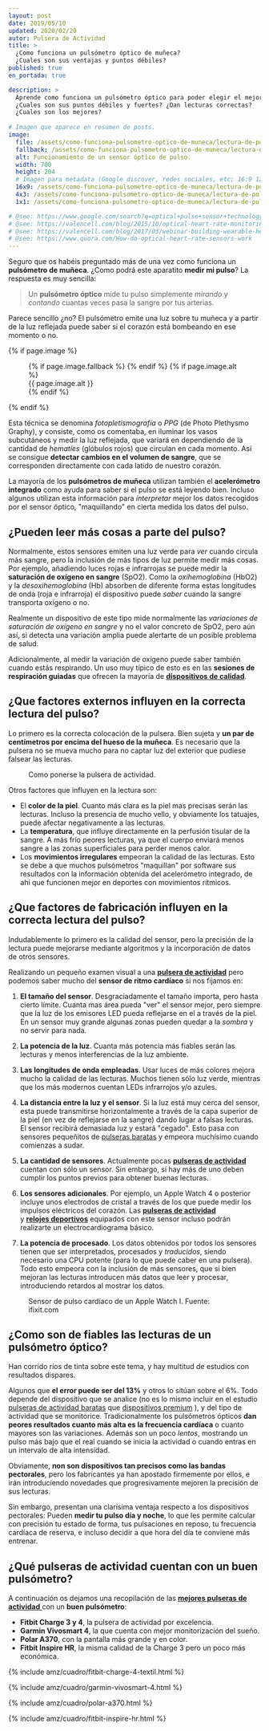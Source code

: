 ```yaml
---
layout: post
date: 2019/05/10
updated: 2020/02/20
autor: Pulsera de Actividad
title: >
  ¿Como funciona un pulsómetro óptico de muñeca? 
  ¿Cuales son sus ventajas y puntos débiles?
published: true
en_portada: true

description: >
  Aprende como funciona un pulsómetro óptico para poder elegir el mejor.
  ¿Cuales son sus puntos débiles y fuertes? ¿Dan lecturas correctas? 
  ¿Cuales son los mejores?
  
# Imagen que aparece en resumen de posts.
image:
  file: /assets/como-funciona-pulsometro-optico-de-muneca/lectura-de-pulso-con-sensor-optico.webp
  fallback: /assets/como-funciona-pulsometro-optico-de-muneca/lectura-de-pulso-con-sensor-optico.png
  alt: Funcionamiento de un sensor óptico de pulso.
  width: 700
  height: 204
  # Imagen para metadata (Google discover, redes sociales, etc; 16:9 1200x675 | 4:3 1200x900 | 1:1 1000x100)
  16x9: /assets/como-funciona-pulsometro-optico-de-muneca/lectura-de-pulso-con-sensor-optico-16x9.png
  4x3: /assets/como-funciona-pulsometro-optico-de-muneca/lectura-de-pulso-con-sensor-optico-4x3.png
  1x1: /assets/como-funciona-pulsometro-optico-de-muneca/lectura-de-pulso-con-sensor-optico-1x1.png

# @see: https://www.google.com/search?q=optical+pulse+sensor+technology+how+it+works
# @see: https://valencell.com/blog/2015/10/optical-heart-rate-monitoring-what-you-need-to-know/
# @see: https://valencell.com/blog/2017/03/webinar-building-wearable-heart-rate-monitoring/
# @see: https://www.quora.com/How-do-optical-heart-rate-sensors-work
---
```



Seguro que os habéis preguntado más de una vez como funciona un **pulsómetro de muñeca**. 
¿Como podrá este aparatito **medir mi pulso**? La respuesta es muy sencilla:

> Un **pulsómetro óptico** mide tu pulso simplemente *mirando* y *contando* 
  cuantas veces pasa la sangre por tus arterias.

Parece sencillo ¿no? El pulsómetro emite una luz sobre tu muñeca y a partir de 
la luz reflejada puede saber si el corazón está bombeando en ese momento o no.

{% if page.image %}
<figure markdown="0">
  <amp-img alt="{{ page.image.alt | default: page.title }}" layout="responsive"
           width="{{ page.image.width }}" height="{{ page.image.height }}" src="{{ page.image.file }}">
    {% if page.image.fallback %}
    <amp-img fallback alt="{{ page.img.alt | default: page.title }}" layout="responsive"
             width="{{ page.image.width }}" height="{{ page.image.height }}" src="{{ page.image.fallback }}">
    </amp-img>
    {% endif %}
  </amp-img>
  {% if page.image.alt %}
    <figcaption>
      {{ page.image.alt }}
    </figcaption>
  {% endif %}
  </figure>
{% endif %}

Esta técnica se denomina *fotopletismografía* o *PPG* (de Photo Plethysmo Graphy),
y consiste, como os comentaba, en iluminar los vasos subcutáneos y medir la luz
reflejada, que variará en dependiendo de la cantidad de *hematíes* (glóbulos rojos)
que circulan en cada momento.
Así se consigue **detectar cambios en el volumen de sangre**, que se corresponden 
directamente con cada latido de nuestro corazón.

La mayoría de los **pulsómetros de muñeca** utilizan también el 
**acelerómetro integrado** como ayuda para saber si el pulso se está leyendo bien. 
Incluso algunos utilizan esta información para *interpretar* 
mejor los datos recogidos por el sensor óptico, "maquillando" en cierta medida 
los datos del pulso.


## ¿Pueden leer más cosas a parte del pulso?


Normalmente, estos sensores emiten una luz verde para *ver* cuando circula más sangre,
pero la inclusión de más tipos de luz permite medir más cosas. Por ejemplo, añadiendo
luces rojas e infrarrojas se puede medir la **saturación de oxígeno en sangre** (SpO2).
Como la *oxihemoglobina* (HbO2) y la *desoxihemoglobina* (Hb) absorben de diferente forma
estas longitudes de onda (roja e infrarroja) el dispositivo puede *saber* cuando la
sangre transporta oxígeno o no. 

Realmente un dispositivo de este tipo mide normalmente las *variaciones de 
saturación de oxígeno en sangre* y no el valor concreto de SpO2, pero aún así, 
si detecta una variación amplia puede alertarte de un posible problema de salud.

Adicionalmente, al medir la variación de oxígeno puede saber también cuando estás 
respirando. Un uso muy típico de esto es en las **sesiones de respiración guiadas**
que ofrecen la mayoría de [**dispositivos de calidad**](/mejores-pulseras-de-actividad.html).


## ¿Que factores externos influyen en la correcta lectura del pulso?

Lo primero es la correcta colocación de la pulsera. Bien sujeta y **un par de 
centímetros por encima del hueso de la muñeca**. Es necesario que la pulsera 
no se mueva mucho para no captar luz del exterior que pudiese falsear las lecturas.

<figure markdown="0">
  <amp-img alt="Como ponerse la pulsera de actividad para una correcta medición del pulso." 
      width="700" height="510" layout="responsive"
      src="/assets/como-funciona-pulsometro-optico-de-muneca/como-colocar-la-pulsera-en-la-muneca.webp">
      <amp-img fallback alt="Como ponerse la pulsera de actividad para una correcta medición del pulso." 
          width="700" height="510" layout="responsive"
          src="/assets/como-funciona-pulsometro-optico-de-muneca/como-colocar-la-pulsera-en-la-muneca.png">
      </amp-img>
  </amp-img>
  <figcaption>
    Como ponerse la pulsera de actividad.
  </figcaption>
</figure>


Otros factores que influyen en la lectura son:

* El **color de la piel**. Cuanto más clara es la piel mas precisas serán las lecturas. 
  Incluso la presencia de mucho vello, y obviamente los tatuajes, puede afectar 
  negativamente a las lecturas.
* La **temperatura**, que influye directamente en la perfusión tisular de la sangre. 
  A más frío peores lecturas, ya que el cuerpo enviará menos sangre a las zonas
  superficiales para perder menos calor.
* Los **movimientos irregulares** empeoran la calidad de las lecturas. Esto se debe
  a que muchos pulsómetros "maquillan" por software sus resultados con la 
  información obtenida del acelerómetro integrado, de ahí que funcionen mejor
  en deportes con movimientos rítmicos.


## ¿Que factores de fabricación influyen en la correcta lectura del pulso?

Indudablemente lo primero es la calidad del sensor, pero la precisión de la 
lectura puede mejorarse mediante algoritmos y la incorporación de datos 
de otros sensores.

Realizando un pequeño examen visual a una [**pulsera de actividad**](/mejores-pulseras-de-actividad.html) 
pero podemos saber mucho del **sensor de ritmo cardíaco** si nos fijamos en:

1.  **El tamaño del sensor**. Desgraciadamente el tamaño importa, pero hasta 
  cierto límite. Cuanta mas área pueda "ver" el sensor mejor, pero siempre que 
  la luz de los emisores LED pueda reflejarse en el a través de la piel. 
  En un sensor muy grande algunas zonas pueden quedar a la *sombra* y no 
  servir para nada.

2.  **La potencia de la luz**. Cuanta más potencia más fiables serán las 
  lecturas y menos interferencias de la luz ambiente.

3.  **Las longitudes de onda empleadas**. Usar luces de más colores mejora 
  mucho la calidad de las lecturas. Muchos tienen sólo luz verde, mientras 
  que los más modernos cuentan LEDs infrarrojos y/o azules.

4.  **La distancia entre la luz y el sensor**. Si la luz está muy cerca del 
  sensor, esta puede transmitirse horizontalmente a través de la capa superior 
  de la piel (en vez de reflejarse en la sangre) dando lugar a falsas lecturas. 
  El sensor recibirá demasiada luz y estará "cegado". Esto pasa con 
  sensores pequeñitos de [pulseras baratas](/mejores-pulseras-de-actividad-baratas.html) 
  y empeora muchísimo cuando comienzas a sudar.

5.  **La cantidad de sensores**. Actualmente pocas [**pulseras de actividad**](/mejores-pulseras-de-actividad.html) 
  cuentan con sólo un sensor. Sin embargo, si hay más de uno deben cumplir los 
  puntos previos para obtener buenas lecturas.

6. **Los sensores adicionales**. Por ejemplo, un Apple Watch 4 o posterior 
  incluye unos electrodos de cristal a través de los que puede medir los 
  impulsos eléctricos del corazón. Las [**pulseras de actividad**](/mejores-pulseras-de-actividad.html)  
  y [**relojes deportivos**](/mejores-pulseras-de-actividad.html) 
  equipados con este sensor incluso podrán realizarte un electrocardiograma básico.

7. **La potencia de procesado**. Los datos obtenidos por todos los sensores tienen
  que ser interpretados, procesados y *traducidos*, siendo necesario una CPU 
  potente (para lo que puede caber en una pulsera). Todo esto empeora con la 
  inclusión de más sensores, que si bien mejoran las lecturas introducen más 
  datos que leer y procesar, introduciendo retardos al mostrar los datos.


<figure markdown="0">
  <amp-img alt="Sensor de pulso cardíaco de un Apple Watch I." 
      width="700" height="525" layout="responsive"
      src="/assets/como-funciona-pulsometro-optico-de-muneca/apple-watch-1-sensor-de-ritmo-cardiaco.webp">
    <amp-img fallback alt="Sensor de pulso cardíaco de un Apple Watch I." 
      width="700" height="525" layout="responsive"
      src="/assets/como-funciona-pulsometro-optico-de-muneca/apple-watch-1-sensor-de-ritmo-cardiaco.jpg">
    </amp-img>  
  </amp-img>
  <figcaption>
    Sensor de pulso cardíaco de un Apple Watch I. Fuente: ifixit.com
  </figcaption>
</figure>


## ¿Como son de fiables las lecturas de un pulsómetro óptico?

Han corrido ríos de tinta sobre este tema, y hay multitud de estudios con resultados
dispares. 

Algunos que **el error puede ser del 13%** y otros lo sitúan sobre el 6%. Todo depende
del dispositivo que se analice (no es lo mismo incluir en el estudio 
[pulseras de actividad baratas](mejores-pulseras-de-actividad-baratas.html) 
que [dispositivos premium](/mejores-pulseras-de-actividad.html) ), y del tipo de 
actividad que se monitorice.
Tradicionalmente los pulsómetros ópticos **dan peores resultados cuanto más alta
es la frecuencia cardíaca** o cuanto mayores son las variaciones. Además son un 
poco *lentos*, mostrando un pulso más bajo que el real cuando se inicia la 
actividad o cuando entras en un intervalo de alta intensidad.

Obviamente, **non son dispositivos tan precisos como las bandas pectorales**, pero 
los fabricantes ya han apostado firmemente por ellos, e irán introduciendo novedades
que progresivamente mejoren la precisión de sus lecturas.

Sin embargo, presentan una clarísima ventaja respecto a los dispositivos pectorales:
Pueden **medir tu pulso día y noche**, lo que les permite calcular con precisión
tu estado de forma, tus pulsaciones en reposo, tu frecuencia cardíaca de reserva,
e incluso decidir a que hora del día te conviene más entrenar.


## ¿Qué pulseras de actividad cuentan con un buen pulsómetro?

A continuación os dejamos una recopilación de las [**mejores pulseras de actividad** ](/mejores-pulseras-de-actividad.html)
con un **buen pulsómetro**:

* **Fitbit Charge 3 y 4**, la pulsera de actividad por excelencia.
* **Garmin Vivosmart 4**, la que cuenta con mejor monitorización del sueño.
* **Polar A370**, con la pantalla más grande y en color.
* **Fitbit Inspire HR**, la misma calidad de la Charge 3 pero un poco más económica.


<div class="amz_wrapper amz_wrapper--2cols" markdown="0">
  
  {% include amz/cuadro/fitbit-charge-4-textil.html %}
  
  {% include amz/cuadro/garmin-vivosmart-4.html %}
  
  {% include amz/cuadro/polar-a370.html %}

  {% include amz/cuadro/fitbit-inspire-hr.html %}

</div>

<br><br>

